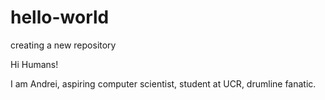 # hello-world
creating a new repository

Hi Humans!

I am Andrei, aspiring computer scientist, student at UCR, drumline fanatic.
